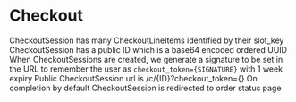 
# Checkout

CheckoutSession has many CheckoutLineItems identified by their slot_key
CheckoutSession has a public ID which is a base64 encoded ordered UUID 
When CheckoutSessions are created, we generate a signature to be set in the URL to remember the user as `checkout_token={SIGNATURE}` with 1 week expiry
Public CheckoutSession url is /c/{ID}?checkout_token={}
On completion by default CheckoutSession is redirected to order status page
